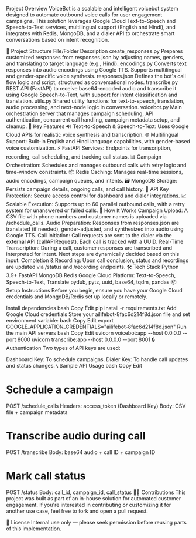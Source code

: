Project Overview
VoiceBot is a scalable and intelligent voicebot system designed to automate outbound voice calls for user engagement campaigns. This solution leverages Google Cloud Text-to-Speech and Speech-to-Text services, multilingual support (English and Hindi), and integrates with Redis, MongoDB, and a dialer API to orchestrate smart conversations based on intent recognition.

📂 Project Structure
File/Folder	Description
create_responses.py	Prepares customized responses from responses.json by adjusting names, genders, and translating to target language (e.g., Hindi).
encodings.py	Converts text responses into audio encodings using Google TTS. Supports multilingual and gender-specific voice synthesis.
responses.json	Defines the bot's call flow logic and script, structured as conversational nodes.
transcribe.py	REST API (FastAPI) to receive base64-encoded audio and transcribe it using Google Speech-to-Text, with support for intent classification and translation.
utils.py	Shared utility functions for text-to-speech, translation, audio processing, and next-node logic in conversation.
voicebot.py	Main orchestration server that manages campaign scheduling, API authentication, concurrent call handling, campaign metadata setup, and cleanup.
🚀 Key Features
🔊 Text-to-Speech & Speech-to-Text: Uses Google Cloud APIs for realistic voice synthesis and transcription.
🌐 Multilingual Support: Built-in English and Hindi language capabilities, with gender-based voice customization.
⚡ FastAPI Services: Endpoints for transcription, recording, call scheduling, and tracking call status.
📊 Campaign Orchestration: Schedules and manages outbound calls with retry logic and time-window constraints.
📦 Redis Caching: Manages real-time sessions, audio encodings, campaign queues, and intents.
🗃️ MongoDB Storage: Persists campaign details, ongoing calls, and call history.
🔐 API Key Protection: Secure access control for dashboard and dialer integrations.
📈 Scalable Execution: Supports up to 60 parallel outbound calls, with a retry system for unanswered or failed calls.
🧠 How It Works
Campaign Upload: A CSV file with phone numbers and customer names is uploaded via /schedule_calls.
Audio Preparation: Responses from responses.json are translated (if needed), gender-adjusted, and synthesized into audio using Google TTS.
Call Initiation: Call requests are sent to the dialer via the external API (callAPIRequest). Each call is tracked with a UUID.
Real-Time Transcription: During a call, customer responses are transcribed and interpreted for intent. Next steps are dynamically decided based on this input.
Completion & Recording: Upon call conclusion, status and recordings are updated via /status and /recording endpoints.
🛠️ Tech Stack
Python 3.9+
FastAPI
MongoDB
Redis
Google Cloud Platform: Text-to-Speech, Speech-to-Text, Translate
pydub, pytz, uuid, base64, tqdm, pandas
📦 Setup Instructions
Before you begin, ensure you have your Google Cloud credentials and MongoDB/Redis set up locally or remotely.

Install dependencies
bash
Copy
Edit
pip install -r requirements.txt
Add Google Cloud credentials
Store your ailifebot-8fac6d214f8d.json file and set environment variable:
bash
Copy
Edit
export GOOGLE_APPLICATION_CREDENTIALS="ailifebot-8fac6d214f8d.json"
Run the main API servers
bash
Copy
Edit
uvicorn voicebot:app --host 0.0.0.0 --port 8000
uvicorn transcribe:app --host 0.0.0.0 --port 8001
🔒 Authentication
Two types of API keys are used:

Dashboard Key: To schedule campaigns.
Dialer Key: To handle call updates and status changes.
📞 Sample API Usage
bash
Copy
Edit
# Schedule a campaign
POST /schedule_calls
Headers: access_token (Dashboard Key)
Body: CSV file + campaign metadata

# Transcribe audio during call
POST /transcribe
Body: base64 audio + call ID + campaign ID

# Mark call status
POST /status
Body: call_id, campaign_id, call_status
🧑‍💻 Contributions
This project was built as part of an in-house solution for automated customer engagement. If you're interested in contributing or customizing it for another use case, feel free to fork and open a pull request.

📝 License
Internal use only — please seek permission before reusing parts of this implementation.
